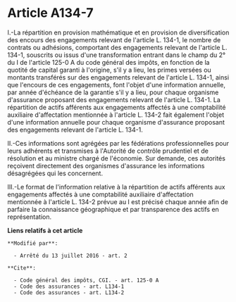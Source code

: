 # Article A134-7

I.-La répartition en provision mathématique et en provision de diversification des encours des engagements relevant de
l'article L. 134-1, le nombre de contrats ou adhésions, comportant des engagements relevant de l'article L. 134-1, souscrits
ou issus d'une transformation entrant dans le champ du 2° du I de l'article 125-0 A du code général des impôts, en fonction
de la quotité de capital garanti à l'origine, s'il y a lieu, les primes versées ou montants transférés sur des engagements
relevant de l'article L. 134-1, ainsi que l'encours de ces engagements, font l'objet d'une information annuelle, par année
d'échéance de la garantie s'il y a lieu, pour chaque organisme d'assurance proposant des engagements relevant de l'article L.
134-1. La répartition de actifs afférents aux engagements affectés à une comptabilité auxiliaire d'affectation mentionnée à
l'article L. 134-2 fait également l'objet d'une information annuelle pour chaque organisme d'assurance proposant des
engagements relevant de l'article L. 134-1. 

II.-Ces informations sont agrégées par les fédérations professionnelles pour leurs adhérents et transmises à l'Autorité de
contrôle prudentiel et de résolution et au ministre chargé de l'économie. Sur demande, ces autorités reçoivent directement
des organismes d'assurance les informations désagrégées qui les concernent. 

III.-Le format de l'information relative à la répartition de actifs afférents aux engagements affectés à une comptabilité
auxiliaire d'affectation mentionnée à l'article L. 134-2 prévue au I est précisé chaque année afin de parfaire la
connaissance géographique et par transparence des actifs en représentation.

**Liens relatifs à cet article**

	**Modifié par**:

	  - Arrêté du 13 juillet 2016 - art. 2

	**Cite**:

	  - Code général des impôts, CGI. - art. 125-0 A
	  - Code des assurances - art. L134-1
	  - Code des assurances - art. L134-2
